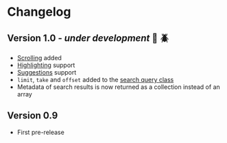 # Changelog

## Version 1.0 - _under development_ :construction: :beetle:
- [Scrolling][Elodex Scrolling] added
- [Highlighting][Elodex Highlighting] support
- [Suggestions][Elodex Suggestions] support
- `limit`, `take` and `offset` added to the [search query class][Elodex Search]
- Metadata of search results is now returned as a collection instead of an array

## Version 0.9
- First pre-release


[Elodex Scrolling]: https://github.com/Elodex/Documentation/blob/develop/08_Scrolling.md "Elodex Scrolling"
[Elodex Highlighting]: https://github.com/Elodex/Documentation/blob/develop/07_Highlighting.md "Elodex Highlighting"
[Elodex Suggestions]: https://github.com/Elodex/Documentation/blob/develop/09_Suggestions.md "Elodex Suggestions"
[Elodex Search]: https://github.com/Elodex/Documentation/blob/develop/06_Search.md "Elodex Search"
